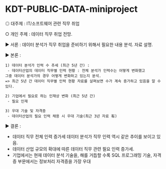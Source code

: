 # KDT-PUBLIC-DATA-miniproject

◎ 대주제 : IT/소프트웨어 관련 직무 취업

○ 개인 주제 : 데이터 직무 취업 전망.


▶ 서론 : 
	데이터 분석가 직무 취업을 준비하기 위해서 필요한 내용 분석.
	자료 설명.

▶ 본론 : 

	1) 데이터 분석가 인력 수 추세 (최근 5년 간) :
	 - 데이터산업의 데이터 직무별 인력 현황 : 전체 분석가 인력수는 어떻게 변화했고 
	그중 데이터 분석가의 경우 어떻게 변화하고 있는지 분석.
 	=> 최근 5년 간 데이터 직무별 인력 현황 자료를 살펴보면 수가 계속 증가하고 있음을 알 수 있다.

	2) 기업에서 필요로 하는 인재상 변화 (최근 5년 간)
	 - 필요 인재

	3) 우대 기술 및 자격증
	 - 데이터산업의 필요 인력 채용 시 우대 기술(최근 3년 자료 有)


▶ 결론 : 

- 데이터 직무 전체 인력 증가세 데이터 분석가 직무 인력 역시 같은 추이를 보이고 있음.
- 데이터 산업 규모의 확대에 따른 데이터 직무 관련 필요 인력 증가세.
- 기업에서는 현재 데이터 분석 기술을, 해를 거듭할 수록 SQL 프로그래밍 기술, 자격증 부문에서는 정보처리 자격증을 가장 우대

